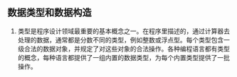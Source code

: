 ## 数据类型和数据构造
1. 类型是程序设计领域最重要的基本概念之一。在程序里描述的，通过计算器去处理的数据，通常都是分数不同的类型，例如整数或浮点型。每个类型包含一级合法的数据对象，并规定了对这些对象的合法操作。各种编程语言都有类型的概念，每种语言都提供了一组内置的数据类型，为每个内置类型提供了一批操作。